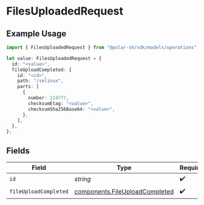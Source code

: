 # FilesUploadedRequest

## Example Usage

```typescript
import { FilesUploadedRequest } from "@polar-sh/sdk/models/operations";

let value: FilesUploadedRequest = {
  id: "<value>",
  fileUploadCompleted: {
    id: "<id>",
    path: "/selinux",
    parts: [
      {
        number: 224777,
        checksumEtag: "<value>",
        checksumSha256Base64: "<value>",
      },
    ],
  },
};
```

## Fields

| Field                                                                            | Type                                                                             | Required                                                                         | Description                                                                      |
| -------------------------------------------------------------------------------- | -------------------------------------------------------------------------------- | -------------------------------------------------------------------------------- | -------------------------------------------------------------------------------- |
| `id`                                                                             | *string*                                                                         | :heavy_check_mark:                                                               | The file ID.                                                                     |
| `fileUploadCompleted`                                                            | [components.FileUploadCompleted](../../models/components/fileuploadcompleted.md) | :heavy_check_mark:                                                               | N/A                                                                              |